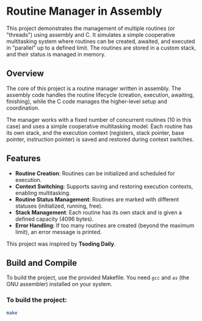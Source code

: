 # Routine Manager in Assembly

This project demonstrates the management of multiple routines (or "threads") using assembly and C. It simulates a simple cooperative multitasking system where routines can be created, awaited, and executed in "parallel" up to a defined limit. The routines are stored in a custom stack, and their status is managed in memory.

## Overview

The core of this project is a routine manager written in assembly. The assembly code handles the routine lifecycle (creation, execution, awaiting, finishing), while the C code manages the higher-level setup and coordination.

The manager works with a fixed number of concurrent routines (10 in this case) and uses a simple cooperative multitasking model. Each routine has its own stack, and the execution context (registers, stack pointer, base pointer, instruction pointer) is saved and restored during context switches.

## Features

- **Routine Creation**: Routines can be initialized and scheduled for execution.
- **Context Switching**: Supports saving and restoring execution contexts, enabling multitasking.
- **Routine Status Management**: Routines are marked with different statuses (initialized, running, free).
- **Stack Management**: Each routine has its own stack and is given a defined capacity (4096 bytes).
- **Error Handling**: If too many routines are created (beyond the maximum limit), an error message is printed.


This project was inspired by **Tsoding Daily**.

## Build and Compile

To build the project, use the provided Makefile. You need `gcc` and `as` (the GNU assembler) installed on your system.

### To build the project:

```bash
make
